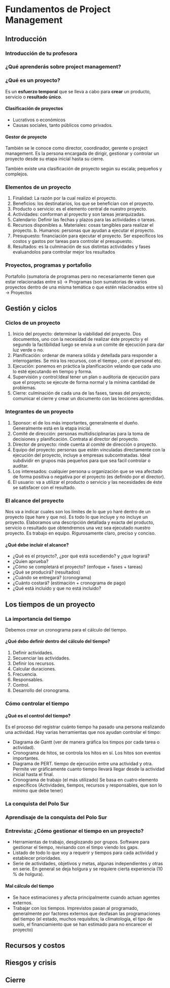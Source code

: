 # Fundamentos de Project Management

## Introducción

### Introducción de tu profesora

### ¿Qué aprenderás sobre project management?

### ¿Qué es un proyecto?

Es un **esfuerzo temporal** que se lleva a cabo para **crear** un producto, servicio o **resultado único**.

#### Clasificación de proyectos

* Lucrativos o económicos
* Causas sociales, tanto públicos como privados.

#### Gestor de proyecto

También se le conoce como director, coordinador, gerente o project management. Es la persona encargada de dirigir, gestionar y controlar un proyecto desde su etapa inicial hasta su cierre.

También existe una clasificación de proyecto según su escala; pequeños y complejos.

### Elementos de un proyecto

1. Finalidad: La razón por la cual realizo el proyecto.
2. Beneficios: los destinatarios, los que se benefician con el proyecto.
3. Producto o servicio: es el elemento central de nuestro proyecto.
4. Actividades: conforman al proyecto y son tareas jerarquizadas.
5. Calendario: Definir las fechas y plazos para las actividades o tareas.
6. Recursos disponibles
a. Materiales: cosas tangibles para realizar el proyecto.
b. Humanos: personas que ayudan a ejecutar el proyecto.
7. Presupuesto: financiación para ejecutar el proyecto. Ser específicos los costos y gastos por tareas para controlar el presupuesto.
8. Resultados: es la culminación de sus distintas actividades y fases evaluandolos para controlar mejor los resultados

### Proyectos, programas y portafolio

Portafolio (sumatoria de programas pero no necesariamente tienen que estar relacionadas entre si) -> Programas (son sumatorias de varios proyectos dentro de una misma temática o que estén relacionados entre sí) -> Proyectos

## Gestión y ciclos

### Ciclos de un proyecto

1. Inicio del proyecto: determinar la viabilidad del proyecto. Dos documentos, uno con la necesidad de realizar éste proyecto y el segundo la factibilidad luego se envia a un comite de ejecución para dar luz verde o no.
2. Planificación: ordenar de manera sólida y detellada para responder a interrogantes. Se mira los recursos, con el tiempo , con el personal etc.
3. Ejecución: ponemos en práctica la planificación velando que cada uno lo esté ejecutando en tiempo y forma.
4. Supervisión y control:Ideal tener un plan o auditoria de ejecución para que el proyecto se ejecute de forma normal y la mínima cantidad de problemas.
5. Cierre: culminación de cada una de las fases, tareas del proyecto; comunicar el cierre y crear un documento con las lecciones aprendidas.

### Integrantes de un proyecto

1. Sponsor: el de los más importantes, generalmente el dueño. Generalmente está en la etapa inicial.
2. Comité de dirección: personas multidisciplinarias para la toma de decisiones y planificación. Contrata al director del proyecto.
3. Director de proyecto: rinde cuenta al comité de dirección o proyecto.
4. Equipo del proyecto: personas que estén vinculadas directamente con la ejecución del proyecto, incluye a empresas subcontratadas. Ideal subdividir en grupos más pequeños para que sea facil controlar o auditar.
5. Los interesados: cualquier persona u organización que se vea afectado de forma positiva o negativa por el proyecto (es definido por el director).
6. El usuario: va a utilizar el producto o servicio y las necesidades de éste se satisfacer con el resultado.

### El alcance del proyecto

Nos va a indicar cuales son los límites de lo que yo haré dentro de un proyecto (que hare y que no). Es todo lo que incluye y no incluye un proyecto. Elaboramos una descripción detallada y exacta del producto, servicio o resultado que obtendremos una vez sea ejecutado nuestro proyecto. Es trabajo en equipo. Rigurosamente claro, preciso y conciso. 

#### ¿Qué debe incluir el alcance?

* ¿Qué es el proyecto?, ¿por qué está sucediendo? y ¿que logrará?
* ¿Quien aprueba?
* ¿Cómo se completará el proyecto? (enfoque + fases + tareas)
* ¿Qué se producirá? (resultados)
* ¿Cuándo se entregará? (cronograma)
* ¿Cuánto costará? (estimación + cronograma de pago)
* ¿Qué está incluido y que no está incluido?

## Los tiempos de un proyecto

### La importancia del tiempo

Debemos crear un cronograma para el cálculo del tiempo.

#### ¿Qué debo definir dentro del cálculo del tiempo?

1. Definir actividades.
2. Secuenciar las actividades.
3. Definir los recursos.
4. Calcular duraciones.
5. Frecuencia.
6. Responsables.
7. Control.
8. Desarrollo del cronograma.

### Cómo controlar el tiempo

#### ¿Qué es el control del tiempo?

Es el proceso del registrar cuánto tiempo ha pasado una persona realizando una actividad. Hay varias herramientas que nos ayudan controlar el timpo:

* Diagrama de Gantt (ver de manera gráfica los timpos por cada tarea o actividad).
* Cronograma de hitos, se controla los hitos en sí. Los hitos son eventos importantes.
* Diagrama de PERT. tiempo de ejecución entre una actividad y otra. Permite ver gráficamente cuanto tiempo llevará llegar desde la actividad inicial hasta el final.
* Cronograma de trabajo (el más utilizado) Se basa en cuatro elemento específicos (Actividades, tiempos, recursos y responsables, que son lo mínimo que debe tener)

### La conquista del Polo Sur

### Aprendisaje de la conquista del Polo Sur

### Entrevista: ¿Cómo gestionar el tiempo en un proyecto?

* Herramientas de trabajo, desglozando por grupos. Software para gestionar el tiempo, revisando con el timpo viendo los gaps.
* Listado de todo lo que voy a requerir y tiempos para cada actividad y establecer prioridades.
* Serie de actividades, objetivos y metas, algunas independientes y otras en serie. En general se deja holgura y se requiere cierta experiencia (10 % de holgura).

#### Mal cálculo del tiempo

* Se hace estimaciones y afecta principalmente cuando actuan agentes externos.
* Trabajar con los tiempos. Imprevistos pasan al programado, generalmente por factores externos que desfasan las programaciones del tiempo (el estado, muchos requisitos; la climatología, el tipo de suelo, el financiamiento que se han estimado para no encarecer el proyecto)

## Recursos y costos

## Riesgos y crisis

## Cierre
